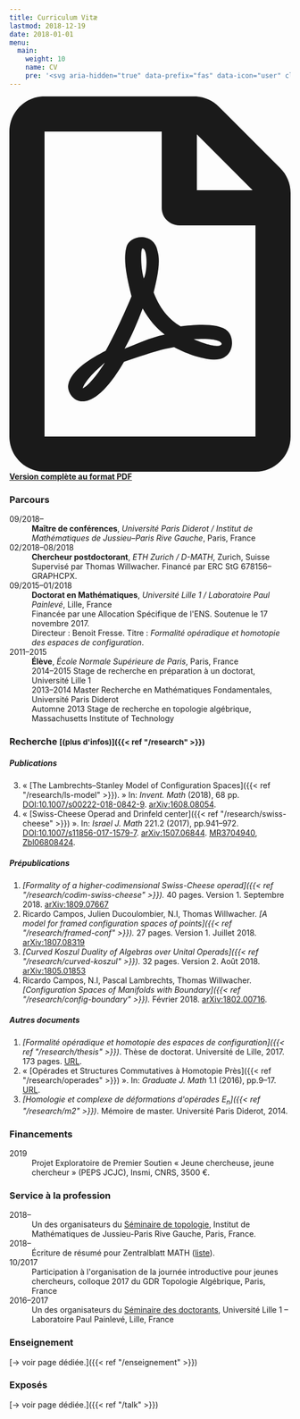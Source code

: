 ```yaml
---
title: Curriculum Vitæ
lastmod: 2018-12-19
date: 2018-01-01
menu:
  main:
    weight: 10
    name: CV
    pre: '<svg aria-hidden="true" data-prefix="fas" data-icon="user" class="svg-inline--fa fa-user fa-w-14" role="img" xmlns="http://www.w3.org/2000/svg" viewBox="0 0 448 512"><path fill="currentColor" d="M224 256c70.7 0 128-57.3 128-128S294.7 0 224 0 96 57.3 96 128s57.3 128 128 128zm89.6 32h-16.7c-22.2 10.2-46.9 16-72.9 16s-50.6-5.8-72.9-16h-16.7C60.2 288 0 348.2 0 422.4V464c0 26.5 21.5 48 48 48h352c26.5 0 48-21.5 48-48v-41.6c0-74.2-60.2-134.4-134.4-134.4z"></path></svg>'
---
```


<p class="lead"><strong><a href="cv-fr.pdf"><svg class="svg-inline--fa fa-file-pdf fa-w-12" aria-hidden="true" data-prefix="far" data-icon="file-pdf" role="img" xmlns="http://www.w3.org/2000/svg" viewBox="0 0 384 512" data-fa-i2svg=""><path fill="currentColor" d="M369.9 97.9L286 14C277 5 264.8-.1 252.1-.1H48C21.5 0 0 21.5 0 48v416c0 26.5 21.5 48 48 48h288c26.5 0 48-21.5 48-48V131.9c0-12.7-5.1-25-14.1-34zM332.1 128H256V51.9l76.1 76.1zM48 464V48h160v104c0 13.3 10.7 24 24 24h104v288H48zm250.2-143.7c-12.2-12-47-8.7-64.4-6.5-17.2-10.5-28.7-25-36.8-46.3 3.9-16.1 10.1-40.6 5.4-56-4.2-26.2-37.8-23.6-42.6-5.9-4.4 16.1-.4 38.5 7 67.1-10 23.9-24.9 56-35.4 74.4-20 10.3-47 26.2-51 46.2-3.3 15.8 26 55.2 76.1-31.2 22.4-7.4 46.8-16.5 68.4-20.1 18.9 10.2 41 17 55.8 17 25.5 0 28-28.2 17.5-38.7zm-198.1 77.8c5.1-13.7 24.5-29.5 30.4-35-19 30.3-30.4 35.7-30.4 35zm81.6-190.6c7.4 0 6.7 32.1 1.8 40.8-4.4-13.9-4.3-40.8-1.8-40.8zm-24.4 136.6c9.7-16.9 18-37 24.7-54.7 8.3 15.1 18.9 27.2 30.1 35.5-20.8 4.3-38.9 13.1-54.8 19.2zm131.6-5s-5 6-37.3-7.8c35.1-2.6 40.9 5.4 37.3 7.8z"></path></svg> Version complète au format PDF</a></strong></p>

### Parcours

<dl class="row">
<dt class="col-lg-2 col-sm-3">09/2018–</dt>
<dd class="col-lg-10 col-sm-9"><strong>Maître de conférences</strong>, <em>Université Paris Diderot / Institut de Mathématiques de Jussieu–Paris Rive Gauche</em>, Paris, France</dd>

<dt class="col-lg-2 col-sm-3">02/2018–08/2018</dt>
<dd class="col-lg-10 col-sm-9"><strong>Chercheur postdoctorant</strong>, <em>ETH Zurich / D-MATH</em>, Zurich, Suisse<br>
Supervisé par Thomas Willwacher. Financé par ERC StG 678156–GRAPHCPX.</dd>

<dt class="col-lg-2 col-sm-3">09/2015–01/2018</dt>
<dd class="col-lg-10 col-sm-9"><strong>Doctorat en Mathématiques</strong>, <em>Université Lille 1 / Laboratoire Paul Painlevé</em>, Lille, France<br>
Financée par une Allocation Spécifique de l'ENS. Soutenue le 17 novembre 2017.<br>
Directeur : Benoit Fresse.
Titre : <em>Formalité opéradique et homotopie des espaces de configuration</em>.</dd>

<dt class="col-lg-2 col-sm-3">2011–2015</dt>
<dd class="col-lg-10 col-sm-9"><strong>Élève</strong>, <em>École Normale Supérieure de Paris</em>, Paris, France<br>
2014–2015 Stage de recherche en préparation à un doctorat, Université Lille 1<br>
2013–2014 Master Recherche en Mathématiques Fondamentales, Université Paris Diderot<br>
Automne 2013 Stage de recherche en topologie algébrique, Massachusetts Institute of Technology
</dd>
</dl>

### Recherche <small>[(plus d'infos)]({{< ref "/research" >}})</small>

##### Publications

3. «&nbsp;[The Lambrechts–Stanley Model of Configuration Spaces]({{< ref "/research/ls-model" >}}).&nbsp;» In: *Invent. Math* (2018), 68 pp. [DOI:10.1007/s00222-018-0842-9](https://dx.doi.org/10.1007/s00222-018-0842-9). [arXiv:1608.08054](http://arxiv.org/abs/1608.08054).
1. « [Swiss-Cheese Operad and Drinfeld center]({{< ref "/research/swiss-cheese" >}}) ». In: *Israel J. Math* 221.2 (2017), pp.941–972. [DOI:10.1007/s11856-017-1579-7](https://doi.org/10.1007/s11856-017-1579-7). [arXiv:1507.06844](http://arxiv.org/abs/1507.06844). [MR3704940](https://mathscinet.ams.org/mathscinet-getitem?mr=3704940), [Zbl06808424](https://zbmath.org/?q=an:06808424).

##### Prépublications

1. *[Formality of a higher-codimensional Swiss-Cheese operad]({{< ref "/research/codim-swiss-cheese" >}}).* 40 pages. Version 1. Septembre 2018. [arXiv:1809.07667](http://arxiv.org/abs/1809.07667)
1. Ricardo Campos, Julien Ducoulombier, N.I, Thomas Willwacher. *[A model for framed configuration spaces of points]({{< ref "/research/framed-conf" >}}).* 27 pages. Version 1. Juillet 2018. [arXiv:1807.08319](http://arxiv.org/abs/1807.08319)
1. *[Curved Koszul Duality of Algebras over Unital Operads]({{< ref "/research/curved-koszul" >}}).* 32 pages. Version 2. Août 2018. [arXiv:1805.01853](http://arxiv.org/abs/1805.01853)
2. Ricardo Campos, N.I, Pascal Lambrechts, Thomas Willwacher. *[Configuration Spaces of Manifolds with Boundary]({{< ref "/research/config-boundary" >}}).* Février 2018. [arXiv:1802.00716](http://arxiv.org/abs/1802.00716).

##### Autres documents

1. *[Formalité opéradique et homotopie des espaces de configuration]({{< ref "/research/thesis" >}})*. Thèse de doctorat. Université de Lille, 2017. 173 pages. [URL](http://ori.univ-lille1.fr/notice/view/univ-lille1-ori-455595).
1. « [Opérades et Structures Commutatives à Homotopie Près]({{< ref "/research/operades" >}}) ». In: *Graduate J. Math* 1.1 (2016), pp.9–17. [URL](http://www.gradmath.org/article/operades-et-structures-commutatives-a-homotopie-pres/).
1. *[Homologie et complexe de déformations d'opérades $E_n$]({{< ref "/research/m2" >}})*. Mémoire de master. Université Paris Diderot, 2014.

### Financements

<dl class="row">
<dt class="col-lg-2 col-sm-3">2019</dt>
<dd class="col-lg-10 col-sm-9">Projet Exploratoire de Premier Soutien « Jeune chercheuse, jeune chercheur » (PEPS JCJC), Insmi, CNRS, 3500 €.</dd>
</dl>

### Service à la profession

<dl class="row">
<dt class="col-lg-2 col-sm-3">2018–</dt>
<dd class="col-lg-10 col-sm-9">Un des organisateurs du <a href="https://www.imj-prg.fr/spip.php?article67">Séminaire de topologie</a>, Institut de Mathématiques de Jussieu-Paris Rive Gauche, Paris, France.</dd>

<dt class="col-lg-2 col-sm-3">2018–</dt>
<dd class="col-lg-10 col-sm-9">Écriture de résumé pour Zentralblatt MATH (<a href="https://zbmath.org/?q=rv%3Anajib.idrissi">liste</a>).</dd>

<dt class="col-lg-2 col-sm-3">10/2017</dt>
<dd class="col-lg-10 col-sm-9">Participation à l'organisation de la journée introductive pour jeunes chercheurs, colloque 2017 du GDR Topologie Algébrique, Paris, France</dd>

<dt class="col-lg-2 col-sm-3">2016–2017</dt>
<dd class="col-lg-10 col-sm-9">Un des organisateurs du <a href="http://math.univ-lille1.fr/d7/sdocpo">Séminaire des doctorants</a>, Université Lille 1 – Laboratoire Paul Painlevé, Lille, France</dd>
</dl>

### Enseignement

[→ voir page dédiée.]({{< ref "/enseignement" >}})

### Exposés

[→ voir page dédiée.]({{< ref "/talk" >}})
